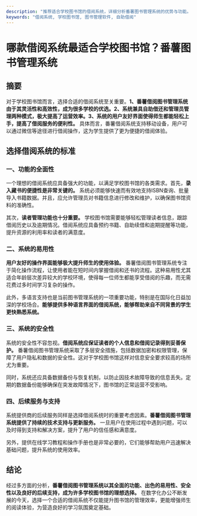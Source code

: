```yaml
---
description: "推荐适合学校图书馆的借阅系统，详细分析番薯图书管理系统的优势与功能。"
keywords: "借阅系统, 学校图书馆, 图书管理软件, 自助借阅"
---
```

# 哪款借阅系统最适合学校图书馆？番薯图书管理系统

## 摘要

对于学校图书馆而言，选择合适的借阅系统至关重要。**1、番薯借阅图书管理系统由于其灵活性和高效性，成为很多学校的优选。2、系统兼具自助借还和管理员管理两种模式，极大提高了运营效率。3、系统的用户友好界面使得师生都能轻松上手，提高了借阅服务的便利性。** 具体而言，番薯借阅系统支持移动设备，用户可以通过微信等途径进行借阅操作，这为学生提供了更为便捷的借阅体验。

## 选择借阅系统的标准

### 一、功能的全面性

一个理想的借阅系统应具备强大的功能，以满足学校图书馆的各类需求。首先，**录入藏书的便捷性是非常关键的。** 系统必须能够快速而有效地支持ISBN查询、批量导入书籍数据。并且，应允许管理员对书籍信息进行修改和维护，以确保图书馆资料的准确性。

其次，**读者管理功能也十分重要。** 学校图书馆需要能够轻松管理读者信息，跟踪借阅历史以及逾期情况。借阅系统应具备预约书籍、自助续借和逾期提醒等功能，提升资源的利用率和读者的满意度。

### 二、系统的易用性

**用户友好的操作界面能够极大提升师生的使用体验。** 番薯借阅图书管理系统专注于简化操作流程，让使用者能在短时间内掌握借阅和还书的流程。这种易用性尤其适合年龄层次差异较大的学校环境，使得每一位师生都能享受借阅的乐趣，而无需花费过多时间学习复杂的操作。

此外，多语言支持也是当前图书管理系统的一项重要功能，特别是在国际化日益加深的学校场合。**能够提供多种语言界面的借阅系统，能够帮助来自不同背景的学生更快熟悉系统。**

### 三、系统的安全性

系统的安全性不容忽视。**借阅系统应保证读者的个人信息和借阅记录得到妥善保护。** 番薯借阅图书管理系统采取了多层安全措施，包括数据加密和权限管理，保障了用户隐私和数据的安全性。这对于学校图书馆这样对信息安全要求较高的场所尤为重要。

同时，系统还应具备数据备份与恢复机制，以防止因技术故障导致的信息丢失。定期的数据备份能够确保在突发故障情况下，图书馆的正常运营不受影响。

### 四、后续服务与支持

系统提供商的后续服务同样是选择借阅系统时的重要考虑因素。**番薯借阅图书管理系统提供了持续的技术支持与更新服务。** 一旦用户在使用过程中遇到问题，可以及时得到支持和解决方案，提升了用户的信任感和满意度。

另外，提供在线学习教程和操作手册也是非常必要的，它们能够帮助用户迅速解决基础问题，提升系统的使用效率。

## 结论

经过多方面的分析，**番薯借阅图书管理系统以其全面的功能、出色的易用性、安全性以及良好的后续支持，成为许多学校图书馆的理想选择。** 在数字化办公不断发展的今天，选择一个合适的借阅系统不仅能提升图书馆的管理效率，更能增强师生的阅读体验，为营造良好的学习氛围奠定基础。
